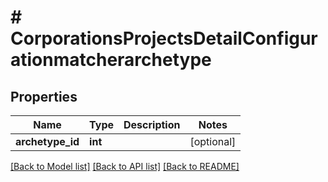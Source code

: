 # # CorporationsProjectsDetailConfigurationmatcherarchetype

## Properties

Name | Type | Description | Notes
------------ | ------------- | ------------- | -------------
**archetype_id** | **int** |  | [optional]

[[Back to Model list]](../../README.md#models) [[Back to API list]](../../README.md#endpoints) [[Back to README]](../../README.md)
